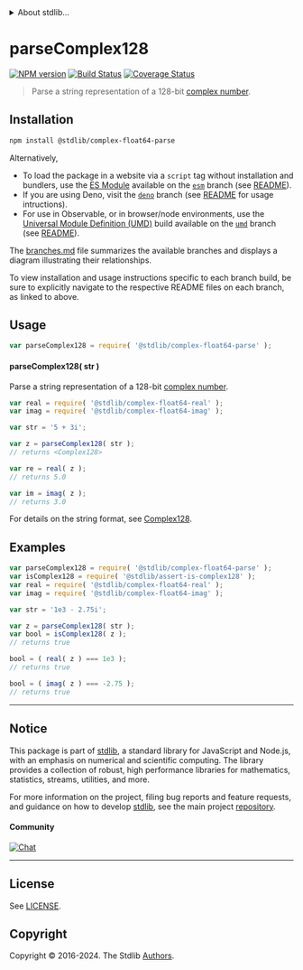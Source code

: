 <!--

@license Apache-2.0

Copyright (c) 2024 The Stdlib Authors.

Licensed under the Apache License, Version 2.0 (the "License");
you may not use this file except in compliance with the License.
You may obtain a copy of the License at

   http://www.apache.org/licenses/LICENSE-2.0

Unless required by applicable law or agreed to in writing, software
distributed under the License is distributed on an "AS IS" BASIS,
WITHOUT WARRANTIES OR CONDITIONS OF ANY KIND, either express or implied.
See the License for the specific language governing permissions and
limitations under the License.

-->


<details>
  <summary>
    About stdlib...
  </summary>
  <p>We believe in a future in which the web is a preferred environment for numerical computation. To help realize this future, we've built stdlib. stdlib is a standard library, with an emphasis on numerical and scientific computation, written in JavaScript (and C) for execution in browsers and in Node.js.</p>
  <p>The library is fully decomposable, being architected in such a way that you can swap out and mix and match APIs and functionality to cater to your exact preferences and use cases.</p>
  <p>When you use stdlib, you can be absolutely certain that you are using the most thorough, rigorous, well-written, studied, documented, tested, measured, and high-quality code out there.</p>
  <p>To join us in bringing numerical computing to the web, get started by checking us out on <a href="https://github.com/stdlib-js/stdlib">GitHub</a>, and please consider <a href="https://opencollective.com/stdlib">financially supporting stdlib</a>. We greatly appreciate your continued support!</p>
</details>

# parseComplex128

[![NPM version][npm-image]][npm-url] [![Build Status][test-image]][test-url] [![Coverage Status][coverage-image]][coverage-url] <!-- [![dependencies][dependencies-image]][dependencies-url] -->

> Parse a string representation of a 128-bit [complex number][@stdlib/complex/float64/ctor].

<!-- Section to include introductory text. Make sure to keep an empty line after the intro `section` element and another before the `/section` close. -->

<section class="intro">

</section>

<!-- /.intro -->

<!-- Package usage documentation. -->

<section class="installation">

## Installation

```bash
npm install @stdlib/complex-float64-parse
```

Alternatively,

-   To load the package in a website via a `script` tag without installation and bundlers, use the [ES Module][es-module] available on the [`esm`][esm-url] branch (see [README][esm-readme]).
-   If you are using Deno, visit the [`deno`][deno-url] branch (see [README][deno-readme] for usage intructions).
-   For use in Observable, or in browser/node environments, use the [Universal Module Definition (UMD)][umd] build available on the [`umd`][umd-url] branch (see [README][umd-readme]).

The [branches.md][branches-url] file summarizes the available branches and displays a diagram illustrating their relationships.

To view installation and usage instructions specific to each branch build, be sure to explicitly navigate to the respective README files on each branch, as linked to above.

</section>

<section class="usage">

## Usage

```javascript
var parseComplex128 = require( '@stdlib/complex-float64-parse' );
```

#### parseComplex128( str )

Parse a string representation of a 128-bit [complex number][@stdlib/complex/float64/ctor].

```javascript
var real = require( '@stdlib/complex-float64-real' );
var imag = require( '@stdlib/complex-float64-imag' );

var str = '5 + 3i';

var z = parseComplex128( str );
// returns <Complex128>

var re = real( z );
// returns 5.0

var im = imag( z );
// returns 3.0
```

For details on the string format, see [Complex128][@stdlib/complex/float64/ctor].

</section>

<!-- /.usage -->

<!-- Package usage notes. Make sure to keep an empty line after the `section` element and another before the `/section` close. -->

<section class="notes">

</section>

<!-- /.notes -->

<!-- Package usage examples. -->

<section class="examples">

## Examples

<!-- eslint no-undef: "error" -->

```javascript
var parseComplex128 = require( '@stdlib/complex-float64-parse' );
var isComplex128 = require( '@stdlib/assert-is-complex128' );
var real = require( '@stdlib/complex-float64-real' );
var imag = require( '@stdlib/complex-float64-imag' );

var str = '1e3 - 2.75i';

var z = parseComplex128( str );
var bool = isComplex128( z );
// returns true

bool = ( real( z ) === 1e3 );
// returns true

bool = ( imag( z ) === -2.75 );
// returns true
```

</section>

<!-- /.examples -->

<!-- Section to include cited references. If references are included, add a horizontal rule *before* the section. Make sure to keep an empty line after the `section` element and another before the `/section` close. -->

<section class="references">

</section>

<!-- /.references -->

<!-- Section for related `stdlib` packages. Do not manually edit this section, as it is automatically populated. -->

<section class="related">

</section>

<!-- /.related -->

<!-- Section for all links. Make sure to keep an empty line after the `section` element and another before the `/section` close. -->


<section class="main-repo" >

* * *

## Notice

This package is part of [stdlib][stdlib], a standard library for JavaScript and Node.js, with an emphasis on numerical and scientific computing. The library provides a collection of robust, high performance libraries for mathematics, statistics, streams, utilities, and more.

For more information on the project, filing bug reports and feature requests, and guidance on how to develop [stdlib][stdlib], see the main project [repository][stdlib].

#### Community

[![Chat][chat-image]][chat-url]

---

## License

See [LICENSE][stdlib-license].


## Copyright

Copyright &copy; 2016-2024. The Stdlib [Authors][stdlib-authors].

</section>

<!-- /.stdlib -->

<!-- Section for all links. Make sure to keep an empty line after the `section` element and another before the `/section` close. -->

<section class="links">

[npm-image]: http://img.shields.io/npm/v/@stdlib/complex-float64-parse.svg
[npm-url]: https://npmjs.org/package/@stdlib/complex-float64-parse

[test-image]: https://github.com/stdlib-js/complex-float64-parse/actions/workflows/test.yml/badge.svg?branch=v0.0.2
[test-url]: https://github.com/stdlib-js/complex-float64-parse/actions/workflows/test.yml?query=branch:v0.0.2

[coverage-image]: https://img.shields.io/codecov/c/github/stdlib-js/complex-float64-parse/main.svg
[coverage-url]: https://codecov.io/github/stdlib-js/complex-float64-parse?branch=main

<!--

[dependencies-image]: https://img.shields.io/david/stdlib-js/complex-float64-parse.svg
[dependencies-url]: https://david-dm.org/stdlib-js/complex-float64-parse/main

-->

[chat-image]: https://img.shields.io/gitter/room/stdlib-js/stdlib.svg
[chat-url]: https://app.gitter.im/#/room/#stdlib-js_stdlib:gitter.im

[stdlib]: https://github.com/stdlib-js/stdlib

[stdlib-authors]: https://github.com/stdlib-js/stdlib/graphs/contributors

[umd]: https://github.com/umdjs/umd
[es-module]: https://developer.mozilla.org/en-US/docs/Web/JavaScript/Guide/Modules

[deno-url]: https://github.com/stdlib-js/complex-float64-parse/tree/deno
[deno-readme]: https://github.com/stdlib-js/complex-float64-parse/blob/deno/README.md
[umd-url]: https://github.com/stdlib-js/complex-float64-parse/tree/umd
[umd-readme]: https://github.com/stdlib-js/complex-float64-parse/blob/umd/README.md
[esm-url]: https://github.com/stdlib-js/complex-float64-parse/tree/esm
[esm-readme]: https://github.com/stdlib-js/complex-float64-parse/blob/esm/README.md
[branches-url]: https://github.com/stdlib-js/complex-float64-parse/blob/main/branches.md

[stdlib-license]: https://raw.githubusercontent.com/stdlib-js/complex-float64-parse/main/LICENSE

[@stdlib/complex/float64/ctor]: https://github.com/stdlib-js/complex-float64-ctor

</section>

<!-- /.links -->
